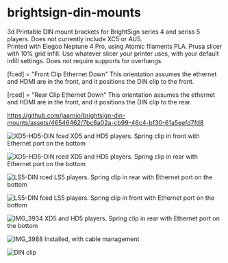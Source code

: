 # brightsign-din-mounts
3d Printable DIN mount brackets for BrightSign series 4 and seriss 5 players.  Does not currently include XC5 or AU5.  
Printed with Elegoo Neptune 4 Pro, using Atomic filaments PLA. Prusa slicer with 10% grid infill.  Use whatever slicer your printer uses, with your default infill settings.  Does not require supports for overhangs.

[fced] = "Front Clip Ethernet Down" This orientation assumes the ethernet and HDMI are in the front, and it positions the DIN clip to the front.

[rced] = "Rear Clip Ethernet Down"  This orientation assumes the ethernet and HDMI are in the front, and it positions the DIN clip to the rear.



https://github.com/jaarnio/brightsign-din-mounts/assets/46546462/7bc6a02a-cb99-46c4-bf30-61a5eefd7fd8




![XD5-HD5-DIN  fced](https://github.com/jaarnio/brightsign-din-mounts/assets/46546462/671e4374-4d46-4b56-a30c-bc57704d92fa)
XD5 and HD5 players. Spring clip in front with Ethernet port on the bottom


![XD5-HD5-DIN  rced](https://github.com/jaarnio/brightsign-din-mounts/assets/46546462/b400c4d6-f182-460f-90b8-39498956740a)
XD5 and HD5 players. Spring clip in rear with Ethernet port on the bottom


![LS5-DIN  rced](https://github.com/jaarnio/brightsign-din-mounts/assets/46546462/879880cd-41b4-418d-ac94-c0145a9788ba)
LS5 players. Spring clip in rear with Ethernet port on the bottom


![LS5-DIN  fced](https://github.com/jaarnio/brightsign-din-mounts/assets/46546462/3461fadc-d639-4023-aceb-fc7531e74d46)
LS5 players. Spring clip in front with Ethernet port on the bottom


![IMG_3934](https://github.com/jaarnio/brightsign-din-mounts/assets/46546462/d3bb3b4f-2a3a-479e-8472-945236ab0654)
XD5 and HD5 players. Spring clip in rear with Ethernet port on the bottom


![IMG_3988](https://github.com/jaarnio/brightsign-din-mounts/assets/46546462/abef9b7e-dbe5-4306-b37d-54f4e8ef9d01)
Installed, with cable management


![DIN clip](https://github.com/jaarnio/brightsign-din-mounts/assets/46546462/36b66777-abca-46b6-ad54-dba91fd74e9d)
